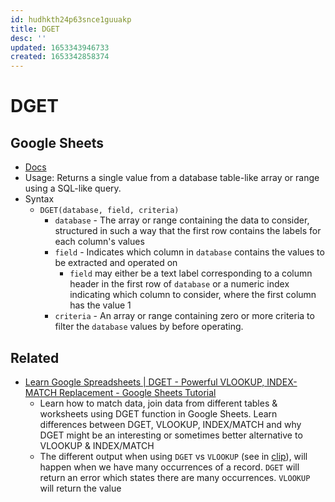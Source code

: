```yaml
---
id: hudhkth24p63snce1guuakp
title: DGET
desc: ''
updated: 1653343946733
created: 1653342858374
---
```

# DGET

## Google Sheets

- [Docs](https://support.google.com/docs/answer/3094148?hl=en)
- Usage: Returns a single value from a database table-like array or range using a SQL-like query.
- Syntax
    - `DGET(database, field, criteria)`
        - `database` - The array or range containing the data to consider, structured in such a way that the first row contains the labels for each column's values
        - `field` - Indicates which column in `database` contains the values to be extracted and operated on
            - `field` may either be a text label corresponding to a column header in the first row of `database` or a numeric index indicating which column to consider, where the first column has the value 1
        - `criteria` - An array or range containing zero or more criteria to filter the `database` values by before operating.

## Related

- [Learn Google Spreadsheets | DGET - Powerful VLOOKUP, INDEX-MATCH Replacement - Google Sheets Tutorial](https://www.youtube.com/watch?v=fhWR8yXYqwY)
    - Learn how to match data, join data from different tables & worksheets using DGET function in Google Sheets. Learn differences between DGET, VLOOKUP, INDEX/MATCH and why DGET might be an interesting or sometimes better alternative to VLOOKUP & INDEX/MATCH
    - The different output when using `DGET` vs `VLOOKUP` (see in [clip](https://youtu.be/fhWR8yXYqwY?t=269)), will happen when we have many occurrences of a record. `DGET` will return an error which states there are many occurrences. `VLOOKUP` will return the value